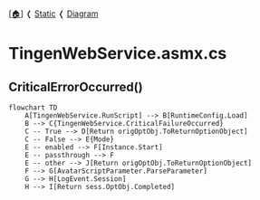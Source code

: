 <!-- u250924 -->

[[🏠︎](../../../README.md)] ❬ [Static](../../README.md) ❬ [Diagram](../README.md)

# TingenWebService.asmx.cs

## CriticalErrorOccurred()

```mermaid
flowchart TD
    A[TingenWebService.RunScript] --> B[RuntimeConfig.Load]
    B --> C{TingenWebService.CriticalFailureOccurred}
    C -- True --> D[Return origOptObj.ToReturnOptionObject]
    C -- False --> E{Mode}
    E -- enabled --> F[Instance.Start]
    E -- passthrough --> F
    E -- other --> J[Return origOptObj.ToReturnOptionObject]
    F --> G[AvatarScriptParameter.ParseParameter]
    G --> H[LogEvent.Session]
    H --> I[Return sess.OptObj.Completed]
```